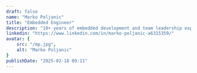 ```yaml
---
draft: false
name: "Marko Poljanic"
title: "Embedded Engineer"
description: "10+ years of embedded development and team leadership experience."
linkedin: "https://www.linkedin.com/in/marko-poljanic-a6315359/"
avatar: {
    src: "/mp.jpg",
    alt: "Marko Poljanic"
}
publishDate: "2025-02-18 09:11"
---
```

